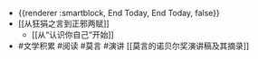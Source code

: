 - {{renderer :smartblock, End Today, End Today, false}}
- [[从狂狷之言到正邪两赋]]
	- [[从“认识你自己”开始]]
- #文学积累 #阅读 #莫言 #演讲 [[莫言的诺贝尔奖演讲稿及其摘录]]